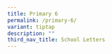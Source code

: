 ```yaml
---
title: Primary 6
permalink: /primary-6/
variant: tiptap
description: ""
third_nav_title: School Letters
---
```

<p></p>